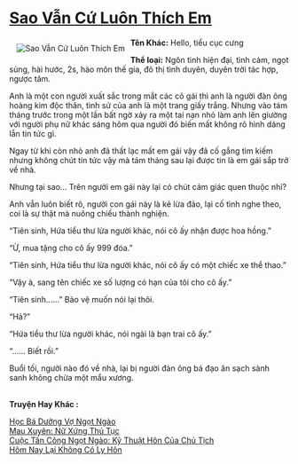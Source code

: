 <a href="https://utruyen.com/truyen/sao-van-cu-luon-thich-em/18771/" title="Sao Vẫn Cứ Luôn Thích Em"><h1>Sao Vẫn Cứ Luôn Thích Em</h1></a><div style="display:table"><img align="right" style="float: left; padding: 10px;" src="https://utruyen.com/images/story/200x260/sao-van-cu-luon-thich-em.jpg" alt="Sao Vẫn Cứ Luôn Thích Em"><b>Tên Khác:</b> Hello, tiểu cục cưng<p></p><b>Thể loại:</b> Ngôn tình hiện đại, tình cảm, ngọt sủng, hài hước, 2s, hào môn thế gia, đô thị tình duyên, duyên trời tác hợp, ngược tâm.<p></p>Anh là một con người xuất sắc trong mắt các cô gái thì anh là người đàn ông hoàng kim độc thân, tình sử của anh là một trang giấy trắng. Nhưng vào tám tháng trước trong một lần bất ngờ xảy ra một tai nạn nhỏ làm anh lên giường với người phụ nữ khác sáng hôm qua người đó biến mất không rõ hình dáng lẫn tin tức gì.<p></p>Ngay từ khi còn nhỏ anh đã thất lạc mất em gái vậy đã cố gắng tìm kiếm nhưng không chút tin tức vậy mà tám tháng sau lại được tin là em gái sắp trở về nhà.<p></p>Nhưng tại sao... Trên người em gái này lại có chút cảm giác quen thuộc nhỉ?<p></p>Anh vẫn luôn biết rõ, người con gái này là kẻ lừa đảo, lại cố tình nghe theo, coi là sự thật mà nuông chiều thành nghiện.<p></p>“Tiên sinh, Hứa tiểu thư lừa người khác, nói cô ấy nhận được hoa hồng.”<p></p>“Ừ, mua tặng cho cô ấy 999 đóa.”<p></p>“Tiên sinh, Hứa tiểu thư lừa người khác, nói cô ấy có một chiếc xe thể thao.”<p></p>“Vậy à, sang tên chiếc xe số lượng có hạn của tôi cho cô ấy.”<p></p>“Tiên sinh……” Bảo vệ muốn nói lại thôi.<p></p>“Hả?”<p></p>“Hứa tiểu thư lừa người khác, nói ngài là bạn trai cô ấy.”<p></p>“…… Biết rồi.”<p></p>Buổi tối, người nào đó về nhà, lại bị người đàn ông bá đạo ăn sạch sành sanh không chừa một mẩu xương.</div><p><br><b>Truyện Hay Khác :</b></p><a href="https://utruyen.com/truyen/hoc-ba-duong-vo-ngot-ngao/18775/" alt="Học Bá Dưỡng Vợ Ngọt Ngào">Học Bá Dưỡng Vợ Ngọt Ngào</a><br/><a href="https://github.com/quanluxury/ngontinhhot/tree/master/truyenhay/19324/" alt="Mau Xuyên: Nữ Xứng Thủ Tục">Mau Xuyên: Nữ Xứng Thủ Tục</a><br/><a href="https://github.com/quanluxury/ngontinhhot/tree/master/truyenhay/19137/" alt="Cuộc Tấn Công Ngọt Ngào: Kỹ Thuật Hôn Của Chủ Tịch">Cuộc Tấn Công Ngọt Ngào: Kỹ Thuật Hôn Của Chủ Tịch</a><br/><a href="https://github.com/quanluxury/ngontinhhot/tree/master/truyenhay/19048/" alt="Hôm Nay Lại Không Có Ly Hôn">Hôm Nay Lại Không Có Ly Hôn</a><br/>